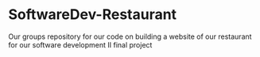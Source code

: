 # SoftwareDev-Restaurant
Our groups repository for our code on building a website of our restaurant for our software development II final project
